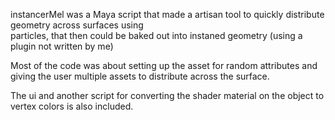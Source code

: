 instancerMel was a Maya script that made a artisan tool to quickly distribute geometry across surfaces using     
particles, that then could be baked out into instaned geometry (using a plugin not written by me)
 
Most of the code was about setting up the asset for random attributes and giving the user multiple assets to distribute across
the surface.  

The ui and another script for converting the shader material on the object to vertex colors is also included.
